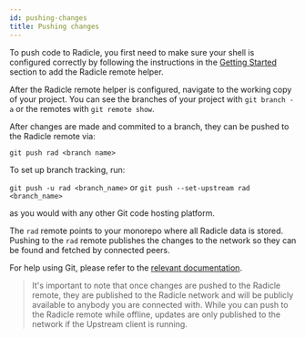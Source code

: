 ```yaml
---
id: pushing-changes
title: Pushing changes
---
```


To push code to Radicle, you first need to make sure your shell is configured
correctly by following the instructions in the [Getting Started][gs] section to
add the Radicle remote helper.

After the Radicle remote helper is configured, navigate to the working copy of
your project. You can see the branches of your project with `git branch -a` or
the remotes with `git remote show`. 

After changes are made and commited to a branch, they can be pushed to the
Radicle remote via:

`git push rad <branch name>`

To set up branch tracking, run:

`git push -u rad <branch_name>` or `git push --set-upstream rad <branch_name>`

as you would with any other Git code hosting platform.

The `rad` remote points to your monorepo where all Radicle data is stored.
Pushing to the `rad` remote publishes the changes to the network so they can be
found and fetched by connected peers. 

For help using Git, please refer to the [relevant documentation][rd].

<blockquote>
It's important to note that once changes are pushed to the Radicle remote, they
are published to the Radicle network and will be publicly available to anybody
you are connected with. While you can push to the Radicle remote while offline,
updates are only published to the network if the Upstream client is running.
</blockquote>

[br]: understanding-radicle/glossary.md/#branch
[ch]: understanding-radicle/glossary.md/#checkout
[fo]: understanding-radicle/how-it-works.md/#following
[go]: understanding-radicle/how-it-works.md/#gossip
[gs]: getting-started.md/#configuring-your-system
[pn]: understanding-radicle/glossary.md/#project-name
[ri]: understanding-radicle/glossary.md/#project-id
[re]: understanding-radicle/glossary.md/#remote

[id]: /img/radicle-id-seed-node.png
[ps]: /img/peer-switcher.png
[sb]: /img/search-bar.png

[rd]: https://git-scm.com/book/en/v2/Getting-Started-First-Time-Git-Setup
